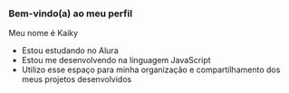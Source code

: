 ### Bem-vindo(a) ao meu perfil

Meu nome é Kaiky

- Estou estudando no Alura
- Estou me desenvolvendo na linguagem JavaScript
- Utilizo esse espaço para minha organização e compartilhamento dos meus projetos desenvolvidos

![]()
